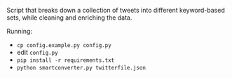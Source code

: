 Script that breaks down a collection of tweets into different keyword-based sets, while cleaning and enriching the data. 

Running:
- `cp config.example.py config.py`
- edit `config.py`
- `pip install -r requirements.txt`
- `python smartconverter.py twitterfile.json`